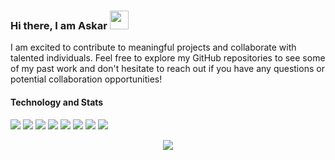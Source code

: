 ### Hi there, I am Askar <img src="https://raw.githubusercontent.com/MartinHeinz/MartinHeinz/master/wave.gif" width="30px">
I am excited to contribute to meaningful projects and collaborate with talented individuals. Feel free to explore my GitHub repositories to see some of my past work and don't hesitate to reach out if you have any questions or potential collaboration opportunities!




<!--**muhammadaskar/muhammadaskar** is a ✨ _special_ ✨ repository because its `README.md` (this file) appears on your GitHub profile.

Here are some ideas to get you started:

- 🔭 I’m currently working on ...
- 🌱 I’m currently learning ...
- 👯 I’m looking to collaborate on ...
- 🤔 I’m looking for help with ...
- 💬 Ask me about ...
- 📫 How to reach me: ...
- 😄 Pronouns: ...
- ⚡ Fun fact: ...
-->

#### Technology and Stats
![](https://img.shields.io/badge/OS-Linux-informational?style=flat&logo=linux&logoColor=white&color=FCC624)
![](https://img.shields.io/badge/Code-JavaScript-informational?style=flat&logo=javascript&logoColor=white&color=F7DF1E)
![](https://img.shields.io/badge/Code-Typescript-informational?style=flat&logo=typescript&logoColor=white&color=3178C6)
![](https://img.shields.io/badge/Framework-Express-informational?style=flat&logo=express&logoColor=white&color=ffffff)
![](https://img.shields.io/badge/Code-Go-informational?style=flat&logo=go&logoColor=white&color=00acd7)
![](https://img.shields.io/badge/Library-Vue-informational?style=flat&logo=vue&logoColor=white&color=42B883)
![](https://img.shields.io/badge/Tools-PostgreSQL-informational?style=flat&logo=postgresql&logoColor=white&color=336791)
![](https://img.shields.io/badge/Tools-Docker-informational?style=flat&logo=docker&logoColor=white&color=2496ED)

<div style="display: flex; justify-content: space-around; align-items: center;">
  <img src="https://github-readme-stats.vercel.app/api?username=muhammadaskar&show_icons=true&line_height=27&count_private=true&title_color=ffffff&text_color=c9cacc&icon_color=2bbc8a&bg_color=1d1f21&hide=issues" style="margin:auto;">
</div>
